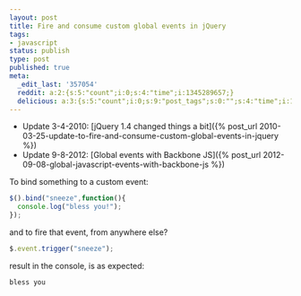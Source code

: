 ```yaml
---
layout: post
title: Fire and consume custom global events in jQuery
tags:
- javascript
status: publish
type: post
published: true
meta:
  _edit_last: '357054'
  reddit: a:2:{s:5:"count";i:0;s:4:"time";i:1345289657;}
  delicious: a:3:{s:5:"count";i:0;s:9:"post_tags";s:0:"";s:4:"time";i:1345109755;}
---
```


* Update 3-4-2010: [jQuery 1.4 changed things a bit]({% post_url 2010-03-25-update-to-fire-and-consume-custom-global-events-in-jquery %})
* Update 9-8-2012: [Global events with Backbone JS]({% post_url 2012-09-08-global-javascript-events-with-backbone-js %})

To bind something to a custom event:

``` javascript
$().bind("sneeze",function(){
  console.log("bless you!");
});
```

and to fire that event, from anywhere else?

``` javascript
$.event.trigger("sneeze");
```

result in the console, is as expected:

``` javascript
bless you
```


